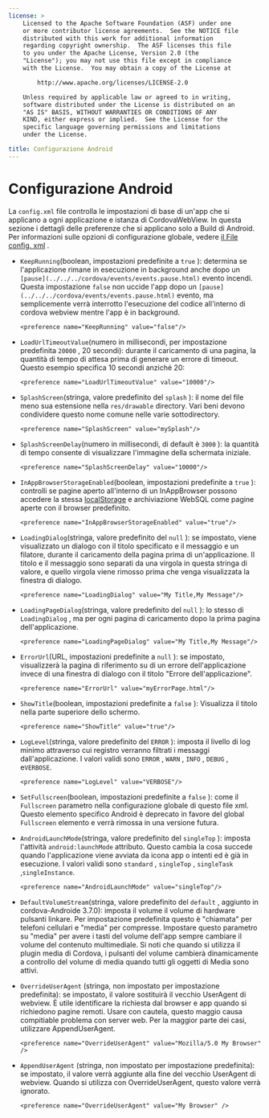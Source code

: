 ```yaml
---
license: >
    Licensed to the Apache Software Foundation (ASF) under one
    or more contributor license agreements.  See the NOTICE file
    distributed with this work for additional information
    regarding copyright ownership.  The ASF licenses this file
    to you under the Apache License, Version 2.0 (the
    "License"); you may not use this file except in compliance
    with the License.  You may obtain a copy of the License at

        http://www.apache.org/licenses/LICENSE-2.0

    Unless required by applicable law or agreed to in writing,
    software distributed under the License is distributed on an
    "AS IS" BASIS, WITHOUT WARRANTIES OR CONDITIONS OF ANY
    KIND, either express or implied.  See the License for the
    specific language governing permissions and limitations
    under the License.

title: Configurazione Android
---
```


# Configurazione Android

La `config.xml` file controlla le impostazioni di base di un'app che si applicano a ogni applicazione e istanza di CordovaWebView. In questa sezione i dettagli delle preferenze che si applicano solo a Build di Android. Per informazioni sulle opzioni di configurazione globale, vedere [il File config. xml][1] .

 [1]: config_ref_index.md.html#The%20config.xml%20File

*   `KeepRunning`(boolean, impostazioni predefinite a `true` ): determina se l'applicazione rimane in esecuzione in background anche dopo un `[pause](../../../cordova/events/events.pause.html)` evento incendi. Questa impostazione `false` non uccide l'app dopo un `[pause](../../../cordova/events/events.pause.html)` evento, ma semplicemente verrà interrotto l'esecuzione del codice all'interno di cordova webview mentre l'app è in background.
    
        <preference name="KeepRunning" value="false"/>
        

*   `LoadUrlTimeoutValue`(numero in millisecondi, per impostazione predefinita `20000` , 20 secondi): durante il caricamento di una pagina, la quantità di tempo di attesa prima di generare un errore di timeout. Questo esempio specifica 10 secondi anziché 20:
    
        <preference name="LoadUrlTimeoutValue" value="10000"/>
        

*   `SplashScreen`(stringa, valore predefinito del `splash` ): il nome del file meno sua estensione nella `res/drawable` directory. Vari beni devono condividere questo nome comune nelle varie sottodirectory.
    
        <preference name="SplashScreen" value="mySplash"/>
        

*   `SplashScreenDelay`(numero in millisecondi, di default è `3000` ): la quantità di tempo consente di visualizzare l'immagine della schermata iniziale.
    
        <preference name="SplashScreenDelay" value="10000"/>
        

*   `InAppBrowserStorageEnabled`(boolean, impostazioni predefinite a `true` ): controlli se pagine aperto all'interno di un InAppBrowser possono accedere la stessa [localStorage](../../../cordova/storage/localstorage/localstorage.html) e archiviazione WebSQL come pagine aperte con il browser predefinito.
    
        <preference name="InAppBrowserStorageEnabled" value="true"/>
        

*   `LoadingDialog`(stringa, valore predefinito del `null` ): se impostato, viene visualizzato un dialogo con il titolo specificato e il messaggio e un filatore, durante il caricamento della pagina prima di un'applicazione. Il titolo e il messaggio sono separati da una virgola in questa stringa di valore, e quello virgola viene rimosso prima che venga visualizzata la finestra di dialogo.
    
        <preference name="LoadingDialog" value="My Title,My Message"/>
        

*   `LoadingPageDialog`(stringa, valore predefinito del `null` ): lo stesso di `LoadingDialog` , ma per ogni pagina di caricamento dopo la prima pagina dell'applicazione.
    
        <preference name="LoadingPageDialog" value="My Title,My Message"/>
        

*   `ErrorUrl`(URL, impostazioni predefinite a `null` ): se impostato, visualizzerà la pagina di riferimento su di un errore dell'applicazione invece di una finestra di dialogo con il titolo "Errore dell'applicazione".
    
        <preference name="ErrorUrl" value="myErrorPage.html"/>
        

*   `ShowTitle`(boolean, impostazioni predefinite a `false` ): Visualizza il titolo nella parte superiore dello schermo.
    
        <preference name="ShowTitle" value="true"/>
        

*   `LogLevel`(stringa, valore predefinito del `ERROR` ): imposta il livello di log minimo attraverso cui registro verranno filtrati i messaggi dall'applicazione. I valori validi sono `ERROR` , `WARN` , `INFO` , `DEBUG` , e`VERBOSE`.
    
        <preference name="LogLevel" value="VERBOSE"/>
        

*   `SetFullscreen`(boolean, impostazioni predefinite a `false` ): come il `Fullscreen` parametro nella configurazione globale di questo file xml. Questo elemento specifico Android è deprecato in favore del global `Fullscreen` elemento e verrà rimossa in una versione futura.

*   `AndroidLaunchMode`(stringa, valore predefinito del `singleTop` ): imposta l'attività `android:launchMode` attributo. Questo cambia la cosa succede quando l'applicazione viene avviata da icona app o intenti ed è già in esecuzione. I valori validi sono `standard` , `singleTop` , `singleTask` ,`singleInstance`.
    
        <preference name="AndroidLaunchMode" value="singleTop"/>
        

*   `DefaultVolumeStream`(stringa, valore predefinito del `default` , aggiunto in cordova-Androide 3.7.0): imposta il volume il volume di hardware pulsanti linkare. Per impostazione predefinita questo è "chiamata" per telefoni cellulari e "media" per compresse. Impostare questo parametro su "media" per avere i tasti del volume dell'app sempre cambiare il volume del contenuto multimediale. Si noti che quando si utilizza il plugin media di Cordova, i pulsanti del volume cambierà dinamicamente a controllo del volume di media quando tutti gli oggetti di Media sono attivi.

*   `OverrideUserAgent` (stringa, non impostato per impostazione predefinita): se impostato, il valore sostituirà il vecchio UserAgent di webview. È utile identificare la richiesta dal browser e app quando si richiedono pagine remoti. Usare con cautela, questo maggio causa compitiable problema con server web. Per la maggior parte dei casi, utilizzare AppendUserAgent.
    
        <preference name="OverrideUserAgent" value="Mozilla/5.0 My Browser" />
        

*   `AppendUserAgent` (stringa, non impostato per impostazione predefinita): se impostato, il valore verrà aggiunte alla fine del vecchio UserAgent di webview. Quando si utilizza con OverrideUserAgent, questo valore verrà ignorato.
    
        <preference name="OverrideUserAgent" value="My Browser" />